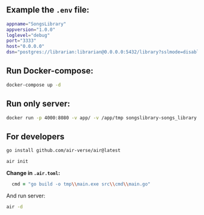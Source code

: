 ## Example the `.env` file:

```zsh
appname="SongsLibrary"
appversion="1.0.0"
loglevel="debug"
port="3333"
host="0.0.0.0"
dsn="postgres://librarian:librarian@0.0.0.0:5432/library?sslmode=disable"
```


## Run Docker-compose:
```zsh
docker-compose up -d
```

## Run only server:
```zsh
docker run -p 4000:8080 -v app/ -v /app/tmp songslibrary-songs_library
```


## For developers

```zsh
go install github.com/air-verse/air@latest
```

```zsh
air init
```

**Change in `.air.toml`:**

```zsh
  cmd = "go build -o tmp\\main.exe src\\cmd\\main.go"
```

And run server:

```zsh
air -d
```
